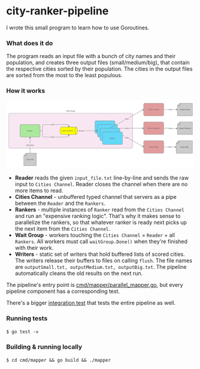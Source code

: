 # city-ranker-pipeline

I wrote this small program to learn how to use Goroutines. 

### What does it do

The program reads an input file with a bunch of city names and their population, and creates three output files (small/medium/big), that contain the respective cities sorted by their population. The cities in the output files are sorted from the most to the least populous.

### How it works

![diagram](diagram.png "Component Overview")

- **Reader** reads the given `input_file.txt` line-by-line and sends the raw input to `Cities Channel`. Reader closes the channel when there are no more items to read.
- **Cities Channel** - unbuffered typed channel that servers as a pipe between the `Reader` and the `Rankers`.
- **Rankers** - multiple instances of `Ranker` read from the `Cities Channel` and run an "expensive ranking logic". That's why it makes sense to parallelize the rankers, so that whatever ranker is ready next picks up the next item from the `Cities Channel`.
- **Wait Group** - workers touching the `Cities Channel` = `Reader` + all `Rankers`. All workers must call `waitGroup.Done()` when they're finished with their work. 
- **Writers** - static set of writers that hold buffered lists of scored cities. The writers release their buffers to files on calling `flush`. The file names are `outputSmall.txt, outputMedium.txt, outputBig.txt`. The pipeline automatically cleans the old results on the next run.

The pipeline's entry point is [cmd/mapper/parallel_mapper.go](cmd/mapper/parallel_mapper.go), but every pipeline component has a corresponding test.

There's a bigger [integration test](city_ranking_pipeline_integration_test.go) that tests the entire pipeline as well.

### Running tests

`$ go test -v`

### Building & running locally

`$ cd cmd/mapper && go build && ./mapper`